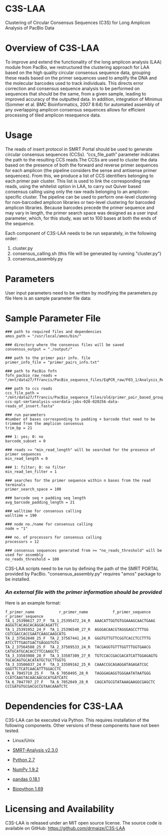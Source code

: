 # C3S-LAA
Clustering of Circular Consensus Sequences (C3S) for Long Amplicon Analysis of PacBio Data


Overview of C3S-LAA 
================================================
To improve and extend the functionality of the long amplicon analysis (LAA) module from PacBio, we restructured the clustering approach for LAA based on the high quality circular consensus sequence data, grouping these reads based on the primer sequences used to amplify the DNA and the molecular barcodes used to track individuals. This directs error correction and consensus sequence analysis to be performed on sequences that should be the same, from a given sample, leading to improved accuracy of the outputted data. In addition, integration of Minimus (Sommer et al. BMC Bioinformatics, 2007 8:64) for automated assembly of any overlapping amplicon consensus sequences allows for efficient processing of tiled amplicon resequence data.

Usage
================================================

The reads of insert protocol in SMRT Portal should be used to generate circular consensus sequences (CCSs). “ccs_file_path” parameter indicates the path to the resulting CCS reads.The CCSs are used to cluster the data based on the presence of both the forward and reverse primer sequences for each amplicon (the pipeline considers the sense and antisense primer sequences). From this, we produce a list of CCS identifiers belonging to each primer pair cluster. This list is used to link the corresponding raw reads, using the whitelist option in LAA, to carry out Quiver based consensus calling using only the raw reads belonging to an amplicon-specific cluster. The pipeline can be used to perform one-level clustering for non-barcoded amplicon libraries or two-level clustering for barcoded amplicon libraries. Because barcodes precede the primer sequence and may vary in length, the primer search space was designed as a user input parameter, which, for this study, was set to 100 bases at both the ends of the sequence.

Each component of C3S-LAA needs to be run separately, in the following order:
1) cluster.py
2) consensus_calling.sh (this file will be generated by running "cluster.py")
3) consensus_assembly.py


Parameters
================================================
User input parameters need to be written by modifying the parameters.py file
Here is an sample parameter file data:


Sample Parameter File
================================================

    ### path to required files and dependencies
    amos_path = "/usr/local/amos/bin/"

    ### directory where the consensus files will be saved
    consensus_output = "./output/"

    ### path to the primer pair info. file
    primer_info_file = "primer_pairs_info.txt"

    ### path to PacBio fofn
    fofn_pacbio_raw_reads = "/mnt/data27/ffrancis/PacBio_sequence_files/EqPCR_raw/F03_1/Analysis_Results/m160901_060459_42157_c101086112550000001823264003091775_s1_p0.bas.h5"

    ### path to ccs reads
    ccs_file_path = "/mnt/data27/ffrancis/PacBio_sequence_files/old/primer_pair_based_grouping/Eq_wisser_PCR-ccs-opt-smrtanalysis-userdata-jobs-020-020256-data-reads_of_insert.fasta"

    ### run parameters
    #number of bases corresponding to padding + barcode that need to be trimmed from the amplicon consensus
    trim_bp = 21

    ### 1: yes; 0: no
    barcode_subset = 0

    ### reads >= "min_read_length" will be searched for the presence of primer sequences
    min_read_length = 0

    ### 1: filter; 0: no filter
    min_read_len_filter = 1

    ### searches for the primer sequence within n bases from the read terminals
    primer_search_space = 100

    ### barcode seq + padding seq length
    avg_barcode_padding_length = 21

    ### walltime for consensus calling
    walltime = 190

    ### node no./name for consensus calling
    node = "1"

    ### no. of processors for consensus calling
    processors = 12

    ### consensus sequences generated from >= "no_reads_threshold" will be used for assembly
    no_reads_threshold = 100



C3S-LAA scripts need to be run by defining the path of the SMRT PORTAL provided by PacBio. 
"consensus_assembly.py" requires "amos" package to be installed.


###  _An external file with the primer information should be provided_
Here is an example format:

    f_primer_name	        r_primer_name	        f_primer_sequence	        r_primer_sequence
    TA_1_25390617_27_F	TA_1_25395472_24_R	AAACATTGGTGTGGAAAGCAACTGAAG	AGGGTCACAGCACAGGACAGATTC
    TA_1_25391952_24_F	TA_1_25396540_27_R	AGGGACAACGTAGGGAGCCTTTGG	CGTCGACCACCGAATCAAGCAAGCATG
    TA_2_37562840_25_F	TA_2_37567441_24_R	GGGTGTTGTTCGGTCACCTCCTTTG	ATCCTTTGAGTGACTGAGGGTGTG
    TA_2_37564580_25_F	TA_2_37569533_24_R	TACGAGGTGTTTGGTTTGGTGAACG	CATGCATGCACACCTTCCAAGCTC
    TA_3_33503980_28_F	TA_3_33507309_27_R	TGTCCACCGACGACATCATTGGAGAGTG	TGCACAGTGCACATATGCTGCTTGGTG
    TA_3_33506037_24_F	TA_3_33509162_25_R	CAAACCGCAGAGGATAGAGATCGC	GGGTTCTCATCAACATTTGGACCTC
    TA_6_7045710_25_F	TA_6_7050495_28_R	TAGGGAGAGGTGGGAATATAATGGG	CCATCAAGTACAACAACGCATGATCATC
    TA_6_7047707_27_F	TA_6_7052049_28_R	CAGCATGCGTATAAAGAAGGCGAGCTC	CCCGATGTGCGACGCCGTAACAAATCTC


Dependencies for C3S-LAA
================================================
C3S-LAA can be executed via Python. This requires installation of the following components. Other versions of these components have not been tested.

* Linux/Unix

* <a href="https://github.com/PacificBiosciences/SMRT-Analysis">SMRT-Analysis v2.3.0</a>
* <a href="http://python.org/">Python 2.7</a>
* <a href="http://www.numpy.org/">NumPy 1.9.2</a>
* <a href="http://pandas.pydata.org/">pandas 0.18.1</a>
* <a href="http://biopython.org/wiki/Download">Biopython 1.69</a>


Licensing and Availability
================================================
C3S-LAA is released under an MIT open source license.
The source code is available on GitHub: https://github.com/drmaize/C3S-LAA

